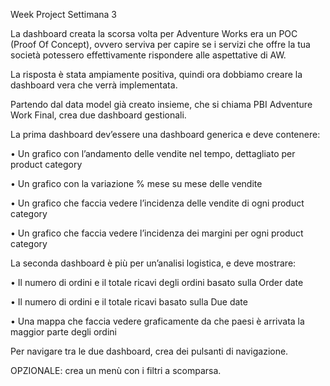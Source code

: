 Week Project Settimana 3

La dashboard creata la scorsa volta per Adventure Works era un POC (Proof Of Concept), ovvero serviva per capire se i servizi che offre la tua società potessero effettivamente rispondere alle aspettative di AW.

La risposta è stata ampiamente positiva, quindi ora dobbiamo creare la dashboard vera che verrà implementata.

Partendo dal data model già creato insieme, che si chiama PBI Adventure Work Final, crea due dashboard gestionali.

La prima dashboard dev’essere una dashboard generica e deve contenere:

•	Un grafico con l’andamento delle vendite nel tempo, dettagliato per product category

•	Un grafico con la variazione % mese su mese delle vendite

•	Un grafico che faccia vedere l’incidenza delle vendite di ogni product category

•	Un grafico che faccia vedere l’incidenza dei margini per ogni product category

La seconda dashboard è più per un’analisi logistica, e deve mostrare:

•	Il numero di ordini e il totale ricavi degli ordini basato sulla Order date

•	Il numero di ordini e il totale ricavi basato sulla Due date

•	Una mappa che faccia vedere graficamente da che paesi è arrivata la maggior parte degli ordini

Per navigare tra le due dashboard, crea dei pulsanti di navigazione.

OPZIONALE: crea un menù con i filtri a scomparsa.
